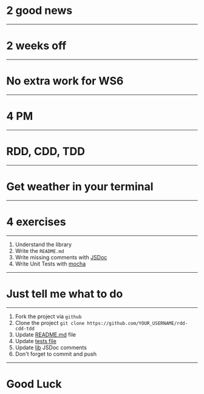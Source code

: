 # 2 good news

---

# 2 weeks off

---

# No extra work for WS6

---

# 4 PM

---

# RDD, CDD, TDD

---

# Get weather in your terminal

---

# 4 exercises

---

1. Understand the library
1. Write the `README.md`
1. Write missing comments with [JSDoc](http://usejsdoc.org/)
1. Write Unit Tests with [mocha](https://mochajs.org/)

---

# Just tell me what to do

---

1. Fork the project via `github`
1. Clone the project `git clone https://github.com/YOUR_USERNAME/rdd-cdd-tdd`
1. Update [README.md](./weather/README.md) file
1. Update [tests file](./test)
1. Update [lib](./lib) JSDoc comments
1. Don't forget to commit and push

---

# Good Luck
